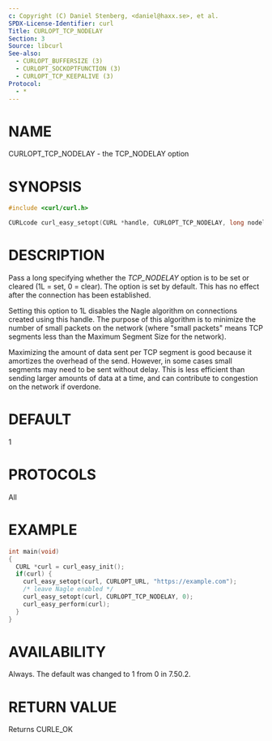 ```yaml
---
c: Copyright (C) Daniel Stenberg, <daniel@haxx.se>, et al.
SPDX-License-Identifier: curl
Title: CURLOPT_TCP_NODELAY
Section: 3
Source: libcurl
See-also:
  - CURLOPT_BUFFERSIZE (3)
  - CURLOPT_SOCKOPTFUNCTION (3)
  - CURLOPT_TCP_KEEPALIVE (3)
Protocol:
  - *
---
```


# NAME

CURLOPT_TCP_NODELAY - the TCP_NODELAY option

# SYNOPSIS

~~~c
#include <curl/curl.h>

CURLcode curl_easy_setopt(CURL *handle, CURLOPT_TCP_NODELAY, long nodelay);
~~~

# DESCRIPTION

Pass a long specifying whether the *TCP_NODELAY* option is to be set or
cleared (1L = set, 0 = clear). The option is set by default. This has no
effect after the connection has been established.

Setting this option to 1L disables the Nagle algorithm on connections created
using this handle. The purpose of this algorithm is to minimize the number of
small packets on the network (where "small packets" means TCP segments less
than the Maximum Segment Size for the network).

Maximizing the amount of data sent per TCP segment is good because it
amortizes the overhead of the send. However, in some cases small segments may
need to be sent without delay. This is less efficient than sending larger
amounts of data at a time, and can contribute to congestion on the network if
overdone.

# DEFAULT

1

# PROTOCOLS

All

# EXAMPLE

~~~c
int main(void)
{
  CURL *curl = curl_easy_init();
  if(curl) {
    curl_easy_setopt(curl, CURLOPT_URL, "https://example.com");
    /* leave Nagle enabled */
    curl_easy_setopt(curl, CURLOPT_TCP_NODELAY, 0);
    curl_easy_perform(curl);
  }
}
~~~

# AVAILABILITY

Always. The default was changed to 1 from 0 in 7.50.2.

# RETURN VALUE

Returns CURLE_OK

